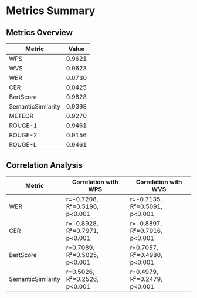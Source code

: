 # Metrics Summary

## Metrics Overview

| Metric | Value |
|--------|-------|
| WPS | 0.9621 |
| WVS | 0.9623 |
| WER | 0.0730 |
| CER | 0.0425 |
| BertScore | 0.9828 |
| SemanticSimilarity | 0.9398 |
| METEOR | 0.9270 |
| ROUGE-1 | 0.9461 |
| ROUGE-2 | 0.9156 |
| ROUGE-L | 0.9461 |

## Correlation Analysis

| Metric | Correlation with WPS | Correlation with WVS |
|--------|----------------------|----------------------|
| WER | r=-0.7208, R²=0.5196, p<0.001 | r=-0.7135, R²=0.5091, p<0.001 |
| CER | r=-0.8928, R²=0.7971, p<0.001 | r=-0.8897, R²=0.7916, p<0.001 |
| BertScore | r=0.7089, R²=0.5025, p<0.001 | r=0.7057, R²=0.4980, p<0.001 |
| SemanticSimilarity | r=0.5026, R²=0.2526, p<0.001 | r=0.4979, R²=0.2479, p<0.001 |
